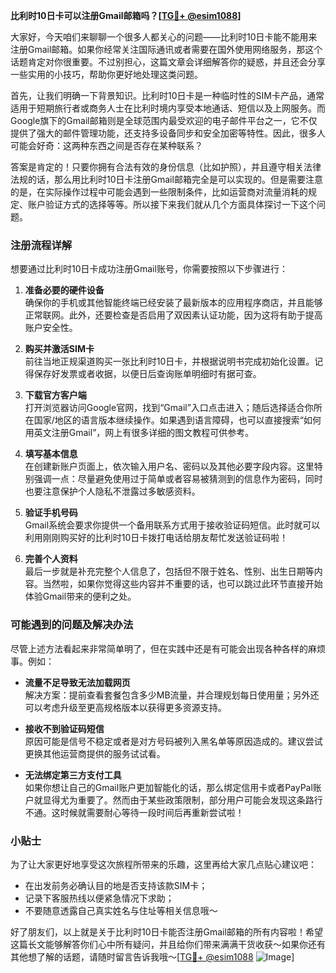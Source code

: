 **比利时10日卡可以注册Gmail邮箱吗？[[TG💪+ @esim1088](https://t.me/s/esim1088)]**

大家好，今天咱们来聊聊一个很多人都关心的问题——比利时10日卡能不能用来注册Gmail邮箱。如果你经常关注国际通讯或者需要在国外使用网络服务，那这个话题肯定对你很重要。不过别担心，这篇文章会详细解答你的疑惑，并且还会分享一些实用的小技巧，帮助你更好地处理这类问题。

首先，让我们明确一下背景知识。比利时10日卡是一种临时性的SIM卡产品，通常适用于短期旅行者或商务人士在比利时境内享受本地通话、短信以及上网服务。而Google旗下的Gmail邮箱则是全球范围内最受欢迎的电子邮件平台之一，它不仅提供了强大的邮件管理功能，还支持多设备同步和安全加密等特性。因此，很多人可能会好奇：这两种东西之间是否存在某种联系？

答案是肯定的！只要你拥有合法有效的身份信息（比如护照），并且遵守相关法律法规的话，那么用比利时10日卡注册Gmail邮箱完全是可以实现的。但是需要注意的是，在实际操作过程中可能会遇到一些限制条件，比如运营商对流量消耗的规定、账户验证方式的选择等等。所以接下来我们就从几个方面具体探讨一下这个问题。

### 注册流程详解

想要通过比利时10日卡成功注册Gmail账号，你需要按照以下步骤进行：

1. **准备必要的硬件设备**  
   确保你的手机或其他智能终端已经安装了最新版本的应用程序商店，并且能够正常联网。此外，还要检查是否启用了双因素认证功能，因为这将有助于提高账户安全性。

2. **购买并激活SIM卡**  
   前往当地正规渠道购买一张比利时10日卡，并根据说明书完成初始化设置。记得保存好发票或者收据，以便日后查询账单明细时有据可查。

3. **下载官方客户端**  
   打开浏览器访问Google官网，找到“Gmail”入口点击进入；随后选择适合你所在国家/地区的语言版本继续操作。如果遇到语言障碍，也可以直接搜索“如何用英文注册Gmail”，网上有很多详细的图文教程可供参考。

4. **填写基本信息**  
   在创建新账户页面上，依次输入用户名、密码以及其他必要字段内容。这里特别强调一点：尽量避免使用过于简单或者容易被猜测到的信息作为密码，同时也要注意保护个人隐私不泄露过多敏感资料。

5. **验证手机号码**  
   Gmail系统会要求你提供一个备用联系方式用于接收验证码短信。此时就可以利用刚刚购买好的比利时10日卡拨打电话给朋友帮忙发送验证码啦！

6. **完善个人资料**  
   最后一步就是补充完整个人信息了，包括但不限于姓名、性别、出生日期等内容。当然啦，如果你觉得这些内容并不重要的话，也可以跳过此环节直接开始体验Gmail带来的便利之处。

### 可能遇到的问题及解决办法

尽管上述方法看起来非常简单明了，但在实践中还是有可能会出现各种各样的麻烦事。例如：

- **流量不足导致无法加载网页**  
  解决方案：提前查看套餐包含多少MB流量，并合理规划每日使用量；另外还可以考虑升级至更高规格版本以获得更多资源支持。
  
- **接收不到验证码短信**  
  原因可能是信号不稳定或者是对方号码被列入黑名单等原因造成的。建议尝试更换其他运营商提供的服务试试看。
  
- **无法绑定第三方支付工具**  
  如果你想让自己的Gmail账户更加智能化的话，那么绑定信用卡或者PayPal账户就显得尤为重要了。然而由于某些政策限制，部分用户可能会发现这条路行不通。这时候就需要耐心等待一段时间后再重新尝试啦！

### 小贴士

为了让大家更好地享受这次旅程所带来的乐趣，这里再给大家几点贴心建议吧：

- 在出发前务必确认目的地是否支持该款SIM卡；
- 记录下客服热线以便紧急情况下求助；
- 不要随意透露自己真实姓名与住址等相关信息哦～

好了朋友们，以上就是关于比利时10日卡能否注册Gmail邮箱的所有内容啦！希望这篇长文能够解答你们心中所有疑问，并且给你们带来满满干货收获～如果你还有其他想了解的话题，请随时留言告诉我哦～[[TG💪+ @esim1088](https://t.me/s/esim1088) ![Image](https://i.postimg.cc/4NQfJmqS/Snipaste-2025-05-13-00-14-12.png)]